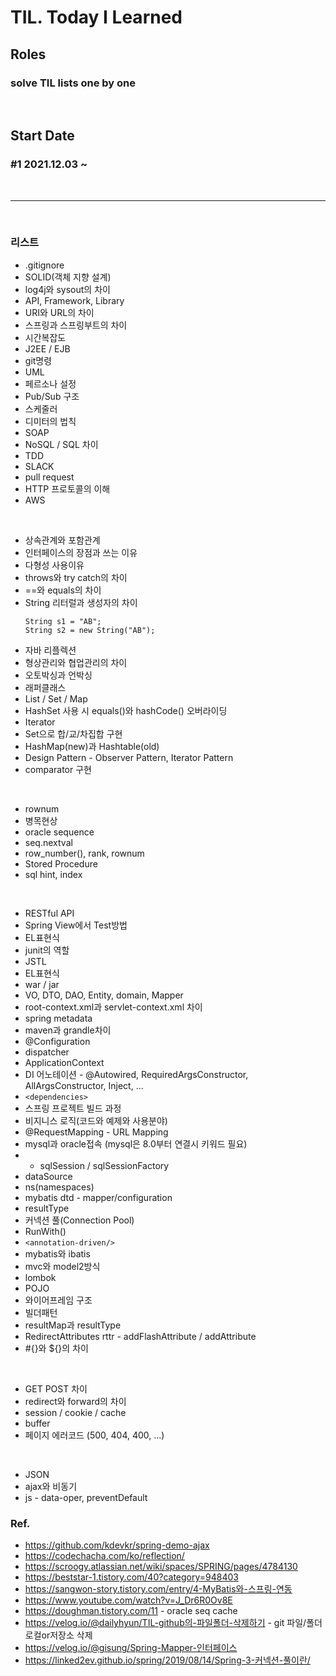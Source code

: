 # TIL. Today I Learned

## Roles
### solve TIL lists one by one

<br>

## Start Date 
### #1 2021.12.03 ~ 

<br>

---

<br>

### **리스트**

- .gitignore
- SOLID(객체 지향 설계)
- log4j와 sysout의 차이
- API, Framework, Library
- URI와 URL의 차이
- 스프링과 스프링부트의 차이
- 시간복잡도
- J2EE / EJB
- git명령
- UML
- 페르소나 설정
- Pub/Sub 구조
- 스케줄러
- 디미터의 법칙
- SOAP
- NoSQL / SQL 차이
- TDD
- SLACK
- pull request
- HTTP 프로토콜의 이해
- AWS



<br>

- 상속관계와 포함관계
- 인터페이스의 장점과 쓰는 이유
- 다형성 사용이유
- throws와 try catch의 차이
- ==와 equals의 차이
- String 리터럴과 생성자의 차이
    ```
    String s1 = "AB";
    String s2 = new String("AB");
    ```
- 자바 리플렉션
- 형상관리와 협업관리의 차이
- 오토박싱과 언박싱
- 래퍼클래스
- List / Set / Map
- HashSet 사용 시 equals()와 hashCode() 오버라이딩
- Iterator
- Set으로 합/교/차집합 구현
- HashMap(new)과 Hashtable(old)
- Design Pattern - Observer Pattern, Iterator Pattern
- comparator 구현

<br>

- rownum
- 병목현상
- oracle sequence
- seq.nextval
- row_number(), rank, rownum
- Stored Procedure
- sql hint, index

<br>

- RESTful API
- Spring View에서 Test방법
- EL표현식
- junit의 역할
- JSTL
- EL표현식
- war / jar
- VO, DTO, DAO, Entity, domain, Mapper
- root-context.xml과 servlet-context.xml 차이
- spring metadata
- maven과 grandle차이
- @Configuration
- dispatcher
- ApplicationContext
- DI 어노테이션 - @Autowired, RequiredArgsConstructor, AllArgsConstructor, Inject, ...
- `<dependencies>`
- 스프링 프로젝트 빌드 과정
- 비지니스 로직(코드와 예제와 사용분야)
- @RequestMapping - URL Mapping
- mysql과 oracle접속 (mysql은 8.0부터 연결시 키워드 필요)
- - sqlSession / sqlSessionFactory
- dataSource
- ns(namespaces)
- mybatis dtd - mapper/configuration
- resultType
- 커넥션 풀(Connection Pool)
- RunWith()
- `<annotation-driven/>`
- mybatis와 ibatis
- mvc와 model2방식
- lombok
- POJO
- 와이어프레임 구조
- 빌더패턴
- resultMap과 resultType
- RedirectAttributes rttr - addFlashAttribute / addAttribute
- #{}와 ${}의 차이

<br>

- GET POST 차이
- redirect와 forward의 차이
- session / cookie / cache
- buffer
- 페이지 에러코드 (500, 404, 400, ...)

<br>

- JSON
- ajax와 비동기
- js - data-oper, preventDefault


### Ref.
- https://github.com/kdevkr/spring-demo-ajax
- https://codechacha.com/ko/reflection/
- https://scroogy.atlassian.net/wiki/spaces/SPRING/pages/4784130
- https://beststar-1.tistory.com/40?category=948403
- https://sangwon-story.tistory.com/entry/4-MyBatis와-스프링-연동
- https://www.youtube.com/watch?v=J_Dr6R0Ov8E
- https://doughman.tistory.com/11 - oracle seq cache
- https://velog.io/@dailyhyun/TIL-github의-파일폴더-삭제하기 - git 파일/폴더 로컬or저장소 삭제
- https://velog.io/@gisung/Spring-Mapper-인터페이스
- https://linked2ev.github.io/spring/2019/08/14/Spring-3-커넥션-풀이란/